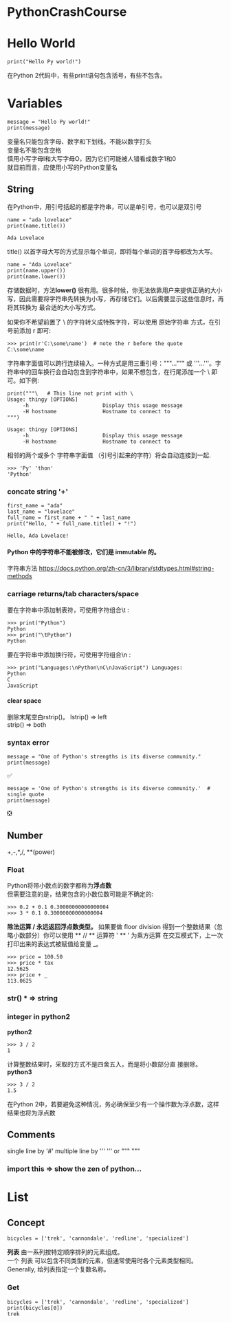 # PythonCrashCourse

# Hello World
```
print("Hello Py world!")
```
在Python 2代码中，有些print语句包含括号，有些不包含。  
####

# Variables
```
message = "Hello Py world!"
print(message)
```
变量名只能包含字母、数字和下划线。不能以数字打头  
变量名不能包含空格  
慎用小写字母l和大写字母O，因为它们可能被人错看成数字1和0  
就目前而言，应使用小写的Python变量名  


## String
在Python中，用引号括起的都是字符串，可以是单引号，也可以是双引号  
```
name = "ada lovelace"
print(name.title())

Ada Lovelace
```
title() 以首字母大写的方式显示每个单词，即将每个单词的首字母都改为大写。  
```
name = "Ada Lovelace" 
print(name.upper()) 
print(name.lower())
```
存储数据时，方法**lower()** 很有用。很多时候，你无法依靠用户来提供正确的大小写，因此需要将字符串先转换为小写，再存储它们。以后需要显示这些信息时，再将其转换为 最合适的大小写方式。  


如果你不希望前置了 \ 的字符转义成特殊字符，可以使用 原始字符串 方式，在引号前添加 r 即可:
```
>>> print(r'C:\some\name')  # note the r before the quote
C:\some\name
```

字符串字面值可以跨行连续输入。一种方式是用三重引号："""...""" 或 '''...'''。字符串中的回车换行会自动包含到字符串中，如果不想包含，在行尾添加一个 \ 即可。如下例:
```
print("""\   # This line not print with \
Usage: thingy [OPTIONS]
     -h                        Display this usage message
     -H hostname               Hostname to connect to
""")

Usage: thingy [OPTIONS]
     -h                        Display this usage message
     -H hostname               Hostname to connect to
```

相邻的两个或多个 字符串字面值 （引号引起来的字符）将会自动连接到一起.
```
>>> 'Py' 'thon'
'Python'
```

### concate string '+'
```
first_name = "ada"
last_name = "lovelace"
full_name = first_name + " " + last_name
print("Hello, " + full_name.title() + "!")

Hello, Ada Lovelace!
```

#### Python 中的字符串不能被修改，它们是 immutable 的。

字符串方法 https://docs.python.org/zh-cn/3/library/stdtypes.html#string-methods

### carriage returns/tab characters/space
要在字符串中添加制表符，可使用字符组合\t :
```
>>> print("Python")
Python
>>> print("\tPython")
Python
```
要在字符串中添加换行符，可使用字符组合\n :
```
>>> print("Languages:\nPython\nC\nJavaScript") Languages:
Python
C
JavaScript
```

#### clear space
删除末尾空白rstrip()。 
lstrip() => left  
strip() => both

### syntax error
```
message = "One of Python's strengths is its diverse community."
print(message)
```
✅
```
message = 'One of Python's strengths is its diverse community.'  # single quote
print(message)
```
❎



## Number
+,-,*,/, **(power) 
### Float
Python将带小数点的数字都称为**浮点数**  
但需要注意的是，结果包含的小数位数可能是不确定的:  
```
>>> 0.2 + 0.1 0.30000000000000004 
>>> 3 * 0.1 0.30000000000000004
```
**除法运算 / 永远返回浮点数类型。**
如果要做 floor division 得到一个整数结果（忽略小数部分）你可以使用 ** // ** 运算符
' ** ' 为乘方运算
在交互模式下，上一次打印出来的表达式被赋值给变量 _。
```
>>> price = 100.50
>>> price * tax
12.5625
>>> price + _
113.0625
```

### str() * => string

### integer in python2
**python2**
```
>>> 3 / 2
1
```
计算整数结果时，采取的方式不是四舍五入，而是将小数部分直 接删除。  
**python3**
```
>>> 3 / 2
1.5
```
在Python 2中，若要避免这种情况，务必确保至少有一个操作数为浮点数，这样结果也将为浮点数



## Comments
single line by '#'
multiple line by ''' ''' or """ """

### import this => show the zen of python...

# List
## Concept
```
bicycles = ['trek', 'cannondale', 'redline', 'specialized']
```
**列表** 由一系列按特定顺序排列的元素组成。  
一个 列表 可以包含不同类型的元素，但通常使用时各个元素类型相同。Generally, 给列表指定一个复数名称。

### Get
```
bicycles = ['trek', 'cannondale', 'redline', 'specialized']
print(bicycles[0])
trek
```
